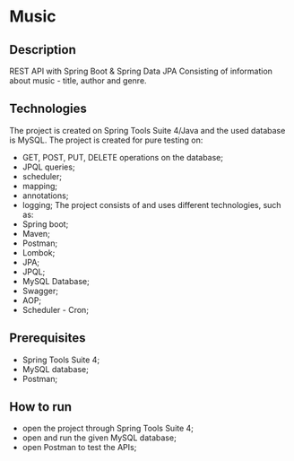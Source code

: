 # Music
## Description
REST API with Spring Boot & Spring Data JPA
Consisting of information about music - title, author and genre.
## Technologies
The project is created on Spring Tools Suite 4/Java and the used database is MySQL. 
The project is created for pure testing on:
- GET, POST, PUT, DELETE operations on the database;
- JPQL queries;
- scheduler;
- mapping;
- annotations;
- logging;
The project consists of and uses different technologies, such as:
- Spring boot;
- Maven;
- Postman;
- Lombok;
- JPA;
- JPQL;
- MySQL Database;
- Swagger;
- AOP;
- Scheduler - Cron;
## Prerequisites
- Spring Tools Suite 4;
- MySQL database;
- Postman;
## How to run
- open the project through Spring Tools Suite 4; 
- open and run the given MySQL database;
- open Postman to test the APIs;
